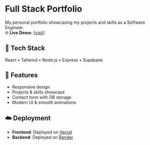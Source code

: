 # Full Stack Portfolio

My personal portfolio showcasing my projects and skills as a Software Engineer.  
🌐 **Live Demo**: [[visit]](https://nitishb.me/)

## 🚀 Tech Stack

React • Tailwind • Node.js • Express • Supabase

## 📱 Features

- Responsive design
- Projects & skills showcase
- Contact form with DB storage
- Modern UI & smooth animations

## ☁️ Deployment

- **Frontend**: Deployed on [Vercel](https://vercel.com/)  
- **Backend**: Deployed on [Render](https://render.com/)

